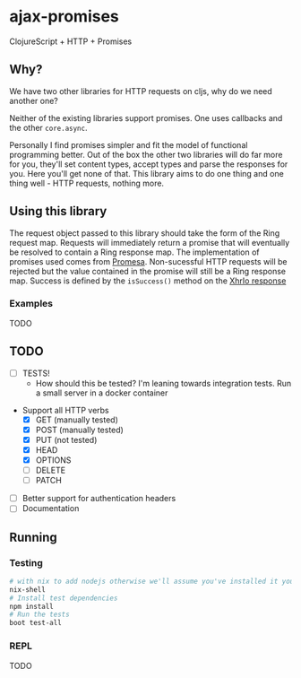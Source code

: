 # ajax-promises
ClojureScript + HTTP + Promises
## Why?

We have two other libraries for HTTP requests on cljs, why do we need another one?

Neither of the existing libraries support promises. One uses callbacks and the other `core.async`. 

Personally I find promises simpler and fit the model of functional programming better.
Out of the box the other two libraries will do far more for you, they'll set content types, accept types and parse the responses for you. Here you'll get none of that. This library aims to do one thing and one thing well - HTTP requests, nothing more.

## Using this library
The request object passed to this library should take the form of the Ring request map. Requests will immediately return a promise that will eventually be resolved to contain a Ring response map. The implementation of promises used comes from [Promesa](https://funcool.github.io/promesa/latest/). Non-sucessful HTTP requests will be rejected but the value contained in the promise will still be a Ring response map. Success is defined by the `isSuccess()` method on the [XhrIo response](https://developers.google.com/closure/library/docs/xhrio)

### Examples
TODO

## TODO
- [ ] TESTS!
  - How should this be tested? I'm leaning towards integration tests. Run a small server in a docker container
- Support all HTTP verbs
  - [x] GET (manually tested)
  - [x] POST (manually tested)
  - [x] PUT (not tested)
  - [x] HEAD
  - [x] OPTIONS
  - [ ] DELETE
  - [ ] PATCH
- [ ] Better support for authentication headers
- [ ] Documentation
## Running

### Testing
```sh
# with nix to add nodejs otherwise we'll assume you've installed it yourself
nix-shell
# Install test dependencies
npm install
# Run the tests
boot test-all
```

### REPL
TODO
